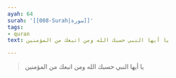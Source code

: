 ```yaml
---
ayah: 64
surah: '[[008-Surah|سورة]]'
tags:
- quran
text: يا أيها النبي حسبك الله ومن اتبعك من المؤمنين

---
```

> يا أيها النبي حسبك الله ومن اتبعك من المؤمنين
